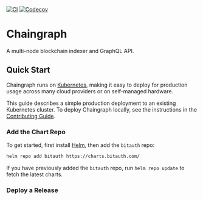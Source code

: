 [![CI](https://github.com/bitauth/chaingraph/actions/workflows/ci.yaml/badge.svg)](https://github.com/bitauth/chaingraph/actions/workflows/ci.yaml)
[![Codecov](https://img.shields.io/codecov/c/gh/bitauth/chaingraph?token=apQgrFecL5)](https://app.codecov.io/gh/bitauth/chaingraph/)

# Chaingraph

A multi-node blockchain indexer and GraphQL API.

## Quick Start

Chaingraph runs on [Kubernetes](https://kubernetes.io/), making it easy to deploy for production usage across many cloud providers or on self-managed hardware.

This guide describes a simple production deployment to an existing Kubernetes cluster. To deploy Chaingraph locally, see the instructions in the [Contributing Guide](.github/CONTRIBUTING.md).

### Add the Chart Repo

To get started, first install [Helm](https://helm.sh), then add the `bitauth` repo:

```sh
helm repo add bitauth https://charts.bitauth.com/
```

If you have previously added the `bitauth` repo, run `helm repo update` to fetch the latest charts.

### Deploy a Release
